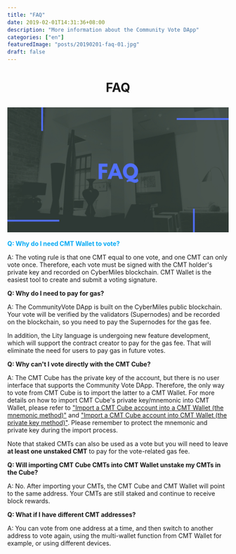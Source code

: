 ```yaml
---
title: "FAQ"
date: 2019-02-01T14:31:36+08:00
description: "More information about the Community Vote DApp"
categories: ["en"]
featuredImage: "posts/20190201-faq-01.jpg"
draft: false
---
```


# **<p align="center">FAQ</p>**

![](posts/20190201-faq-01.jpg)

**<font color="#03a9f4">Q: Why do I need CMT Wallet to vote?</font>**

A: The voting rule is that one CMT equal to one vote, and one CMT can only vote once. Therefore, each vote must be signed with the CMT holder's private key and recorded on CyberMiles blockchain. CMT Wallet is the easiest tool to create and submit a voting signature.


**Q: Why do I need to pay for gas?**

A: The CommunityVote DApp is built on the CyberMiles public blockchain. Your vote will be verified by the validators (Supernodes) and be recorded on the blockchain, so you need to pay the Supernodes for the gas fee.

In addition, the Lity language is undergoing new feature development, which will support the contract creator to pay for the gas fee. That will eliminate the need for users to pay gas in future votes. 


**Q: Why can't I vote directly with the CMT Cube?**

A: The CMT Cube has the private key of the account, but there is no user interface that supports the Community Vote DApp. Therefore, the only way to vote from CMT Cube is to import the latter to a CMT Wallet. For more details on how to import CMT Cube's private key/mnemonic into CMT Wallet, please refer to ["Import a CMT Cube account into a CMT Wallet (the mnemonic method)"](https://cybermiles.cdn.prismic.io/cybermiles%2Fe5b18263-46f1-4cac-9211-c8b118d26bae_import+a+cmt+cube+account+into+a+cmt+wallet+%28the+mnemonic+method%29.pdf) and ["Import a CMT Cube account into CMT Wallet (the private key method)"](https://cybermiles.cdn.prismic.io/cybermiles%2Fcb3c9f3a-c6fa-4160-a43f-2b7ab94a9cb3_import+a+cmt+cube+account+into+cmt+wallet+%28the+private+key+method%29.pdf). Please remember to protect the mnemonic and private key during the import process.

Note that staked CMTs can also be used as a vote but you will need to leave **at least one unstaked CMT** to pay for the vote-related gas fee. 


**Q: Will importing CMT Cube CMTs into CMT Wallet unstake my CMTs in the Cube?**

A: No. After importing your CMTs, the CMT Cube and CMT Wallet will point to the same address. Your CMTs are still staked and continue to receive block rewards.


**Q: What if I have different CMT addresses?**

A: You can vote from one address at a time, and then switch to another address to vote again, using the multi-wallet function from CMT Wallet for example, or using different devices. 
